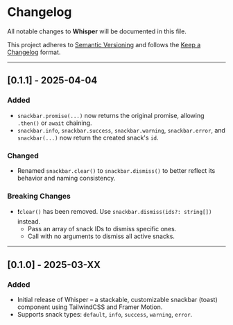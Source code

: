 # Changelog

All notable changes to **Whisper** will be documented in this file.

This project adheres to [Semantic Versioning](https://semver.org) and follows the [Keep a Changelog](https://keepachangelog.com/en/1.0.0/) format.

---

## [0.1.1] - 2025-04-04

### Added
- `snackbar.promise(...)` now returns the original promise, allowing `.then()` or `await` chaining.
- `snackbar.info`, `snackbar.success`, `snackbar.warning`, `snackbar.error`, and `snackbar(...)` now return the created snack's `id`.

### Changed
- Renamed `snackbar.clear()` to `snackbar.dismiss()` to better reflect its behavior and naming consistency.

### Breaking Changes
- ❗️`clear()` has been removed. Use `snackbar.dismiss(ids?: string[])` instead.
  - Pass an array of snack IDs to dismiss specific ones.
  - Call with no arguments to dismiss all active snacks.

---

## [0.1.0] - 2025-03-XX

### Added
- Initial release of Whisper – a stackable, customizable snackbar (toast) component using TailwindCSS and Framer Motion.
- Supports snack types: `default`, `info`, `success`, `warning`, `error`.